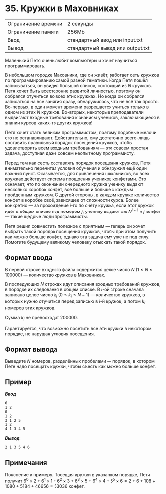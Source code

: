 # 35. Кружки в Маховниках

|                   |                                |
|-------------------|--------------------------------|
|Ограничение времени|2 секунды                       |
|Ограничение памяти |256Mb                           |
|Ввод               |стандартный ввод или input.txt  |
|Вывод              |стандартный вывод или output.txt|

Маленький Петя очень любит компьютеры и хочет научиться программировать.

В небольшом городке Маховники, где он живёт, работает сеть кружков по программированию самой разной тематики. Когда Петя пошёл записываться, он увидел большой список, состоящий из $N$ кружков. Петя хочет быть всесторонне развитой личностью, поэтому он собрался отучиться во всех этих кружках. Но когда он собрался записаться на все занятия сразу, обнаружилось, что не всё так просто. Во-первых, в один момент времени разрешается учиться только в одном из этих $N$ кружков. Во-вторых, некоторые преподаватели выдвигают входные требования к знаниям учеников, заключающиеся в знании курсов каких-то других кружков!

Петя хочет стать великим программистом, поэтому подобные мелочи его не останавливают. Действительно, ему достаточно всего-лишь составить правильный порядок посещения кружков, чтобы удовлетворить всем входным требованиям — это совсем простая задача, доступная даже совсем неопытному программисту.

Перед тем как сесть составлять порядок посещения кружков, Петя внимательно перечитал условия обучения и обнаружил ещё один важный пункт. Оказывается, для привлечения школьников, во всех кружках действует система поощрения учеников конфетами. Это означает, что по окончании очередного кружка ученику выдают несколько коробок конфет, всё больше и больше с каждым пройденным кружком. С другой стороны, в каждом кружке количество конфет в коробке своё, зависящее от сложности курса. Более конкретно — за прохождение $i$-го по счёту кружка, если этот кружок идёт в общем списке под номером $j$, ученику выдают аж $N^{i - 1} × j$ конфет — такие щедрые люди программисты.

Петя решил совместить полезное с приятным — теперь он хочет выбрать такой порядок посещения кружков, чтобы при этом получить как можно больше конфет, однако эта задача ему уже не под силу. Помогите будущему великому человеку отыскать такой порядок.

## Формат ввода

В первой строке входного файла содержится целое число $N$ ($1 ≤ N ≤ 100000$) — количество кружков в Маховниках.

В последующих $N$ строках идут описания входных требований кружков, в порядке их следования в общем списке. В $i$-ой строке сначала записано целое число $k_{i}$ ($0 ≤ k_{i} ≤ N - 1$) — количество кружков, в которых нужно отучиться перед записью в $i$-й кружок, а потом $k_{i}$ номеров этих кружков.

Сумма $k_{i}$ не превосходит $200000$.

Гарантируется, что возможно посетить все эти кружки в некотором порядке, не нарушая условия посещения.

## Формат вывода

Выведите $N$ номеров, разделённых пробелами — порядок, в котором Пете надо посещать кружки, чтобы съесть как можно больше конфет.

## Пример

***Ввод***

```text
6
1 2
0
1 2
3 1 2 5
1 2
4 1 3 4 5
```

***Вывод***

```text
2 1 3 5 4 6
```

## Примечания

Пояснение к примеру. Посещая кружки в указанном порядке, Петя получит $6^{0} × 2 + 6^{1} × 1 + 6^{2} × 3 + 6^{3} × 5 + 6^{4} × 4 + 6^{5} × 6 = 2 + 6 + 108 + 1080 + 5184 + 46656 = 53036$ конфет.
